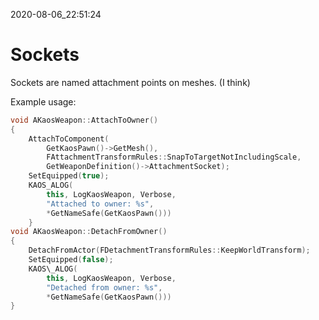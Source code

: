 2020-08-06_22:51:24

# Sockets

Sockets are named attachment points on meshes. (I think)

Example usage:
```c++
void AKaosWeapon::AttachToOwner()
{
    AttachToComponent(
        GetKaosPawn()->GetMesh(),
        FAttachmentTransformRules::SnapToTargetNotIncludingScale,
        GetWeaponDefinition()->AttachmentSocket);
    SetEquipped(true);
    KAOS_ALOG(
        this, LogKaosWeapon, Verbose,
        "Attached to owner: %s",
        *GetNameSafe(GetKaosPawn()))
    }
void AKaosWeapon::DetachFromOwner()
{
    DetachFromActor(FDetachmentTransformRules::KeepWorldTransform);
    SetEquipped(false);
    KAOS\_ALOG(
        this, LogKaosWeapon, Verbose,
        "Detached from owner: %s",
        *GetNameSafe(GetKaosPawn()))
}
```